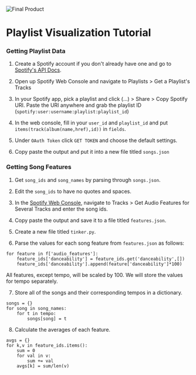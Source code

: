 ![Final Product](https://i.imgur.com/8pNgXlc.png)

# Playlist Visualization Tutorial

### Getting Playlist Data

1. Create a Spotify account if you don't already have one and go to [Spotify's API Docs](beta.developer.spotify.com).

2. Open up Spotify Web Console and navigate to Playlists > Get a Playlist's Tracks

3. In your Spotify app, pick a playlist and click (...) > Share > Copy Spotify URI. Paste the URI anywhere and grab the playlist ID (`spotify:user:username:playlist:playlist_id`)

4. In the web console, fill in your `user_id` and `playlist_id` and put `items(track(album(name,href),id))` in `fields`.

5. Under `OAuth Token` click `GET TOKEN` and choose the default settings.

6. Copy paste the output and put it into a new file titled `songs.json`

### Getting Song Features

1. Get `song_ids` and `song_names` by parsing through `songs.json`.

2. Edit the `song_ids` to have no quotes and spaces.

3. In the [Spotify Web Console](https://beta.developer.spotify.com/console/get-audio-features-several-tracks/), navigate to Tracks > Get Audio Features for Several Tracks and enter the song ids.

4. Copy paste the output and save it to a file titled `features.json`.

5. Create a new file titled `tinker.py`.

6. Parse the values for each song feature from `features.json` as follows:
```
for feature in f['audio_features']:
    feature_ids['danceability'] = feature_ids.get('danceability',[])
    feature_ids['danceability'].append(feature['danceability']*100)
```
All features, except tempo, will be scaled by 100. We will store the values for tempo separately.

7. Store all of the songs and their corresponding tempos in a dictionary.
```
songs = {}
for song in song_names:
    for t in tempo:
        songs[song] = t
```

8. Calculate the averages of each feature.
```
avgs = {}
for k,v in feature_ids.items():
    sum = 0
    for val in v:
        sum += val
    avgs[k] = sum/len(v)
```
